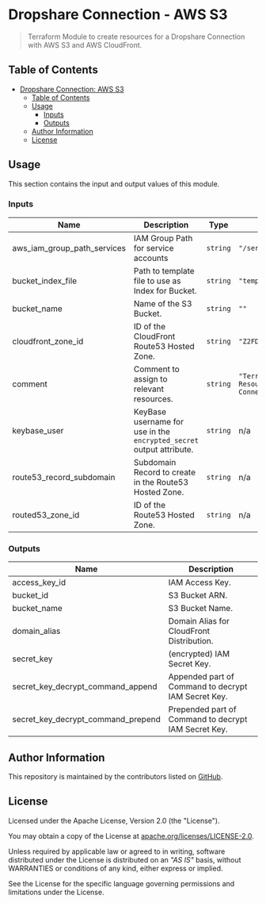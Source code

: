 # Dropshare Connection - AWS S3

> Terraform Module to create resources for a Dropshare Connection with AWS S3 and AWS CloudFront.

## Table of Contents

- [Dropshare Connection: AWS S3](#dropshare-connection-aws-s3)
  - [Table of Contents](#table-of-contents)
  - [Usage](#usage)
    - [Inputs](#inputs)
    - [Outputs](#outputs)
  - [Author Information](#author-information)
  - [License](#license)

## Usage

This section contains the input and output values of this module.

<!-- BEGIN_TF_DOCS -->
### Inputs

| Name | Description | Type | Default | Required |
|------|-------------|------|---------|:--------:|
| aws\_iam\_group\_path\_services | IAM Group Path for service accounts | `string` | `"/services/"` | no |
| bucket\_index\_file | Path to template file to use as Index for Bucket. | `string` | `"templates/index.html"` | no |
| bucket\_name | Name of the S3 Bucket. | `string` | `""` | no |
| cloudfront\_zone\_id | ID of the CloudFront Route53 Hosted Zone. | `string` | `"Z2FDTNDATAQYW2"` | no |
| comment | Comment to assign to relevant resources. | `string` | `"Terraform-managed Resource for Dropshare Connection"` | no |
| keybase\_user | KeyBase username for use in the `encrypted_secret` output attribute. | `string` | n/a | yes |
| route53\_record\_subdomain | Subdomain Record to create in the Route53 Hosted Zone. | `string` | n/a | yes |
| routed53\_zone\_id | ID of the Route53 Hosted Zone. | `string` | n/a | yes |

### Outputs

| Name | Description |
|------|-------------|
| access\_key\_id | IAM Access Key. |
| bucket\_id | S3 Bucket ARN. |
| bucket\_name | S3 Bucket Name. |
| domain\_alias | Domain Alias for CloudFront Distribution. |
| secret\_key | (encrypted) IAM Secret Key. |
| secret\_key\_decrypt\_command\_append | Appended part of Command to decrypt IAM Secret Key. |
| secret\_key\_decrypt\_command\_prepend | Prepended part of Command to decrypt IAM Secret Key. |
<!-- END_TF_DOCS -->

## Author Information

This repository is maintained by the contributors listed on [GitHub](https://github.com/operatehappy/terraform-module-awscc-dropshare/graphs/contributors).

## License

Licensed under the Apache License, Version 2.0 (the "License").

You may obtain a copy of the License at [apache.org/licenses/LICENSE-2.0](http://www.apache.org/licenses/LICENSE-2.0).

Unless required by applicable law or agreed to in writing, software distributed under the License is distributed on an _"AS IS"_ basis, without WARRANTIES or conditions of any kind, either express or implied.

See the License for the specific language governing permissions and limitations under the License.
